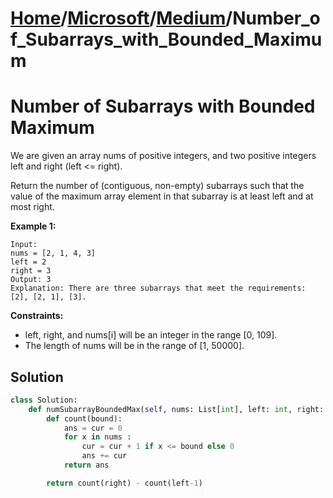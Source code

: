 # [Home](./../..)/[Microsoft](./..)/[Medium](./)/Number_of_Subarrays_with_Bounded_Maximum
<h1>Number of Subarrays with Bounded Maximum</h1>

<p>
We are given an array nums of positive integers, and two positive integers left and right (left <= right).
</p>
<p>
Return the number of (contiguous, non-empty) subarrays such that the value of the maximum array element in that subarray is at least left and at most right.
</p>

<b>Example 1:</b>

    Input: 
    nums = [2, 1, 4, 3]
    left = 2
    right = 3
    Output: 3
    Explanation: There are three subarrays that meet the requirements: [2], [2, 1], [3].

<b>Constraints:</b>

- left, right, and nums[i] will be an integer in the range [0, 109].
- The length of nums will be in the range of [1, 50000].
<h2>Solution</h2>

```python
class Solution:
    def numSubarrayBoundedMax(self, nums: List[int], left: int, right: int) -> int:
        def count(bound):
            ans = cur = 0
            for x in nums :
                cur = cur + 1 if x <= bound else 0
                ans += cur
            return ans

        return count(right) - count(left-1)
```
